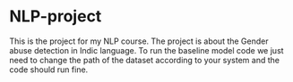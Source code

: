 # NLP-project
This is the project for my NLP course. The project is about the Gender abuse detection in Indic language.
To run the baseline model code we just need to change the path of the dataset according to your system  and the code should run fine.
